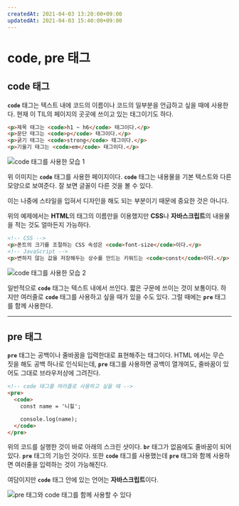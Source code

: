 ```yaml
---
createdAt: 2021-04-03 13:20:00+09:00
updatedAt: 2021-04-03 15:40:00+09:00
---
```


# code, pre 태그
## code 태그
**`code`** 태그는 텍스트 내에 코드의 이름이나 코드의 일부분을 언급하고 싶을 때에 사용한다. 현재 이 TIL의 페이지의 곳곳에 쓰이고 있는 태그이기도 하다.

```html
<p>제목 태그는 <code>h1 ~ h6</code> 태그이다.</p>
<p>문단 태그는 <code>p</code> 태그이다.</p>
<p>굵기 태그는 <code>strong</code> 태그이다.</p>
<p>기울기 태그는 <code>em</code> 태그이다.</p>
```

![code 태그를 사용한 모습 1](https://i.postimg.cc/0NzWcbxV/K-20210403-152829.png)

위 이미지는 **`code`** 태그를 사용한 페이지이다. **`code`** 태그는 내용물을 기본 텍스트와 다른 모양으로 보여준다. 잘 보면 글꼴이 다른 것을 볼 수 있다.

이는 나중에 스타일을 입혀서 디자인을 해도 되는 부분이기 때문에 중요한 것은 아니다.

위의 예제에서는 **HTML**의 태그의 이름만을 이용했지만 **CSS**나 **자바스크립트**의 내용물을 적는 것도 얼마든지 가능하다.

```html
<!-- CSS -->
<p>폰트의 크기를 조절하는 CSS 속성은 <code>font-size</code>이다.</p>
<!-- JavaScript -->
<p>변하지 않는 값을 저장해두는 상수를 만드는 키워드는 <code>const</code>이다.</p>
```

![code 태그를 사용한 모습 2](https://i.postimg.cc/KYs5kKcr/K-20210403-155506.png)

일반적으로 **`code`** 태그는 텍스트 내에서 쓰인다. 짧은 구문에 쓰이는 것이 보통이다. 하지만 여러줄로 **`code`** 태그를 사용하고 싶을 때가 있을 수도 있다. 그럴 때에는 **`pre`** 태그를 함께 사용한다.

---

## pre 태그
**`pre`** 태그는 공백이나 줄바꿈을 입력한대로 표현해주는 태그이다. HTML 에서는 무슨 짓을 해도 공백 하나로 인식되는데, **`pre`** 태그를 사용하면 공백이 열개여도, 줄바꿈이 있어도 그대로 브라우저상에 그려진다.

```html
<!-- code 태그를 여러줄로 사용하고 싶을 때 -->
<pre>
  <code>
    const name = '니힐';

    console.log(name);
  </code>
</pre>
```

위의 코드를 실행한 것이 바로 아래의 스크린 샷이다. **`br`** 태그가 없음에도 줄바꿈이 되어있다. **`pre`** 태그의 기능인 것이다. 또한 **`code`** 태그를 사용했는데 **`pre`** 태그와 함께 사용하면 여러줄을 입력하는 것이 가능해진다.

여담이지만 **`code`** 태그 안에 있는 언어는 **자바스크립트**이다.

![pre 태그와 code 태그를 함께 사용할 수 있다](https://i.postimg.cc/15x678mX/K-20210403-165125.png)